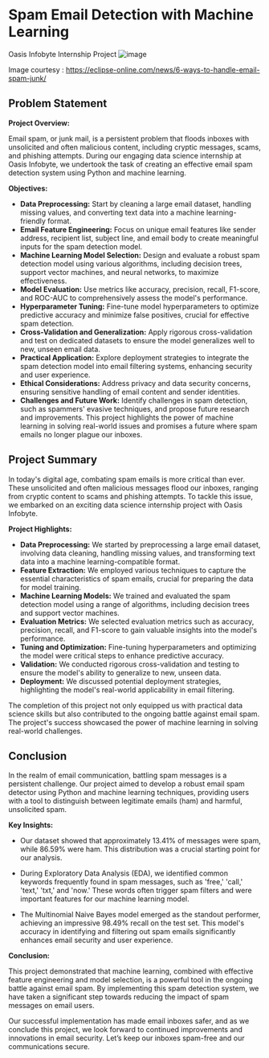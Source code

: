 # Spam Email Detection with Machine Learning
Oasis Infobyte Internship Project
![image](https://github.com/Apurbaananya/oibsip_task4/assets/142817867/28de9f60-20ae-496a-bc21-81456e10e5fa)


Image courtesy : https://eclipse-online.com/news/6-ways-to-handle-email-spam-junk/

## Problem Statement

**Project Overview:**

Email spam, or junk mail, is a persistent problem that floods inboxes with unsolicited and often malicious content, including cryptic messages, scams, and phishing attempts. During our engaging data science internship at Oasis Infobyte, we undertook the task of creating an effective email spam detection system using Python and machine learning.

**Objectives:**

- **Data Preprocessing:** Start by cleaning a large email dataset, handling missing values, and converting text data into a machine learning-friendly format.
- **Email Feature Engineering:** Focus on unique email features like sender address, recipient list, subject line, and email body to create meaningful inputs for the spam detection model.
- **Machine Learning Model Selection:** Design and evaluate a robust spam detection model using various algorithms, including decision trees, support vector machines, and neural networks, to maximize effectiveness.
- **Model Evaluation:** Use metrics like accuracy, precision, recall, F1-score, and ROC-AUC to comprehensively assess the model's performance.
- **Hyperparameter Tuning:** Fine-tune model hyperparameters to optimize predictive accuracy and minimize false positives, crucial for effective spam detection.
- **Cross-Validation and Generalization:** Apply rigorous cross-validation and test on dedicated datasets to ensure the model generalizes well to new, unseen email data. 
- **Practical Application:** Explore deployment strategies to integrate the spam detection model into email filtering systems, enhancing security and user experience.
- **Ethical Considerations:** Address privacy and data security concerns, ensuring sensitive handling of email content and sender identities.
- **Challenges and Future Work:** Identify challenges in spam detection, such as spammers' evasive techniques, and propose future research and improvements.
This project highlights the power of machine learning in solving real-world issues and promises a future where spam emails no longer plague our inboxes.

## Project Summary
In today's digital age, combating spam emails is more critical than ever. These unsolicited and often malicious messages flood our inboxes, ranging from cryptic content to scams and phishing attempts. To tackle this issue, we embarked on an exciting data science internship project with Oasis Infobyte.

**Project Highlights:**

- **Data Preprocessing:** We started by preprocessing a large email dataset, involving data cleaning, handling missing values, and transforming text data into a machine learning-compatible format.
- **Feature Extraction:** We employed various techniques to capture the essential characteristics of spam emails, crucial for preparing the data for model training.
- **Machine Learning Models:** We trained and evaluated the spam detection model using a range of algorithms, including decision trees and support vector machines.
- **Evaluation Metrics:** We selected evaluation metrics such as accuracy, precision, recall, and F1-score to gain valuable insights into the model's performance.
- **Tuning and Optimization:** Fine-tuning hyperparameters and optimizing the model were critical steps to enhance predictive accuracy.
- **Validation:** We conducted rigorous cross-validation and testing to ensure the model's ability to generalize to new, unseen data.
- **Deployment:** We discussed potential deployment strategies, highlighting the model's real-world applicability in email filtering.

The completion of this project not only equipped us with practical data science skills but also contributed to the ongoing battle against email spam. The project's success showcased the power of machine learning in solving real-world challenges.

## Conclusion
In the realm of email communication, battling spam messages is a persistent challenge. Our project aimed to develop a robust email spam detector using Python and machine learning techniques, providing users with a tool to distinguish between legitimate emails (ham) and harmful, unsolicited spam.

**Key Insights:**

- Our dataset showed that approximately 13.41% of messages were spam, while 86.59% were ham. This distribution was a crucial starting point for our analysis.

- During Exploratory Data Analysis (EDA), we identified common keywords frequently found in spam messages, such as 'free,' 'call,' 'text,' 'txt,' and 'now.' These words often trigger spam filters and were important features for our machine learning model.

- The Multinomial Naive Bayes model emerged as the standout performer, achieving an impressive 98.49% recall on the test set. This model's accuracy in identifying and filtering out spam emails significantly enhances email security and user experience.

**Conclusion:**

This project demonstrated that machine learning, combined with effective feature engineering and model selection, is a powerful tool in the ongoing battle against email spam. By implementing this spam detection system, we have taken a significant step towards reducing the impact of spam messages on email users.

Our successful implementation has made email inboxes safer, and as we conclude this project, we look forward to continued improvements and innovations in email security. Let’s keep our inboxes spam-free and our communications secure.
